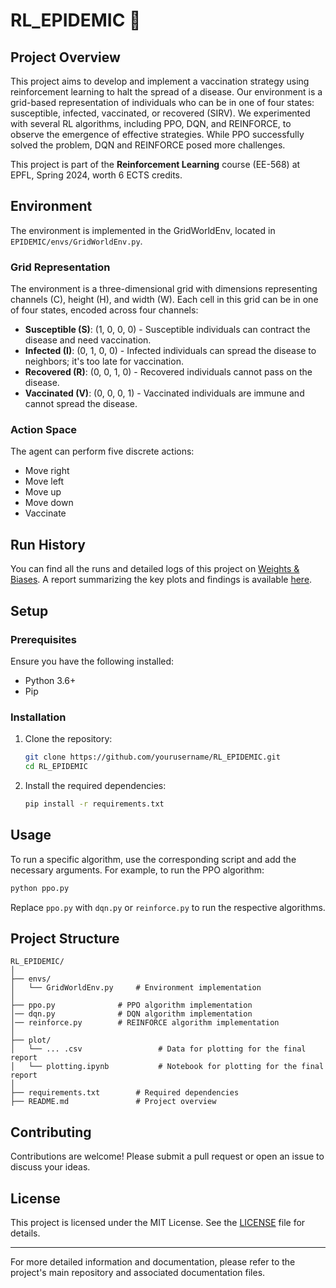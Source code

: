 # RL_EPIDEMIC :syringe:

## Project Overview

This project aims to develop and implement a vaccination strategy using reinforcement learning to halt the spread of a disease. Our environment is a grid-based representation of individuals who can be in one of four states: susceptible, infected, vaccinated, or recovered (SIRV). We experimented with several RL algorithms, including PPO, DQN, and REINFORCE, to observe the emergence of effective strategies. While PPO successfully solved the problem, DQN and REINFORCE posed more challenges.

This project is part of the **Reinforcement Learning** course (EE-568) at EPFL, Spring 2024, worth 6 ECTS credits.

## Environment

The environment is implemented in the GridWorldEnv, located in `EPIDEMIC/envs/GridWorldEnv.py`.

### Grid Representation

The environment is a three-dimensional grid with dimensions representing channels (C), height (H), and width (W). Each cell in this grid can be in one of four states, encoded across four channels:

- **Susceptible (S)**: (1, 0, 0, 0) - Susceptible individuals can contract the disease and need vaccination.
- **Infected (I)**: (0, 1, 0, 0) - Infected individuals can spread the disease to neighbors; it's too late for vaccination.
- **Recovered (R)**: (0, 0, 1, 0) - Recovered individuals cannot pass on the disease.
- **Vaccinated (V)**: (0, 0, 0, 1) - Vaccinated individuals are immune and cannot spread the disease.

### Action Space

The agent can perform five discrete actions:

- Move right
- Move left
- Move up
- Move down
- Vaccinate

## Run History

You can find all the runs and detailed logs of this project on [Weights & Biases](https://wandb.ai/andreamiele/EPIDEMIC_RL?nw=nwuserandreamiele). A report summarizing the key plots and findings is available [here](https://wandb.ai/andreamiele/EPIDEMIC_RL/reports/Report--Vmlldzo4MTU1OTcy).

## Setup

### Prerequisites

Ensure you have the following installed:

- Python 3.6+
- Pip

### Installation

1. Clone the repository:

   ```bash
   git clone https://github.com/yourusername/RL_EPIDEMIC.git
   cd RL_EPIDEMIC
   ```

2. Install the required dependencies:
   ```bash
   pip install -r requirements.txt
   ```

## Usage

To run a specific algorithm, use the corresponding script and add the necessary arguments. For example, to run the PPO algorithm:

```bash
python ppo.py
```

Replace `ppo.py` with `dqn.py` or `reinforce.py` to run the respective algorithms.

## Project Structure

```
RL_EPIDEMIC/
│
├── envs/
│   └── GridWorldEnv.py     # Environment implementation
│
├── ppo.py              # PPO algorithm implementation
│── dqn.py              # DQN algorithm implementation
│── reinforce.py        # REINFORCE algorithm implementation
│
├── plot/
│   └── ... .csv                 # Data for plotting for the final report
│   └── plotting.ipynb           # Notebook for plotting for the final report
│
├── requirements.txt        # Required dependencies
├── README.md               # Project overview
```

## Contributing

Contributions are welcome! Please submit a pull request or open an issue to discuss your ideas.

## License

This project is licensed under the MIT License. See the [LICENSE](LICENSE) file for details.

---

For more detailed information and documentation, please refer to the project's main repository and associated documentation files.

```

```
